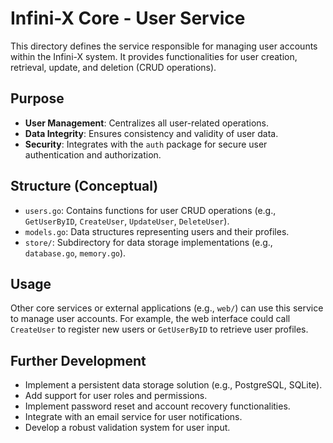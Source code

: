 
# Infini-X Core - User Service

This directory defines the service responsible for managing user accounts within the Infini-X system. It provides functionalities for user creation, retrieval, update, and deletion (CRUD operations).

## Purpose
- **User Management**: Centralizes all user-related operations.
- **Data Integrity**: Ensures consistency and validity of user data.
- **Security**: Integrates with the `auth` package for secure user authentication and authorization.

## Structure (Conceptual)
- `users.go`: Contains functions for user CRUD operations (e.g., `GetUserByID`, `CreateUser`, `UpdateUser`, `DeleteUser`).
- `models.go`: Data structures representing users and their profiles.
- `store/`: Subdirectory for data storage implementations (e.g., `database.go`, `memory.go`).

## Usage
Other core services or external applications (e.g., `web/`) can use this service to manage user accounts. For example, the web interface could call `CreateUser` to register new users or `GetUserByID` to retrieve user profiles.

## Further Development
- Implement a persistent data storage solution (e.g., PostgreSQL, SQLite).
- Add support for user roles and permissions.
- Implement password reset and account recovery functionalities.
- Integrate with an email service for user notifications.
- Develop a robust validation system for user input.
